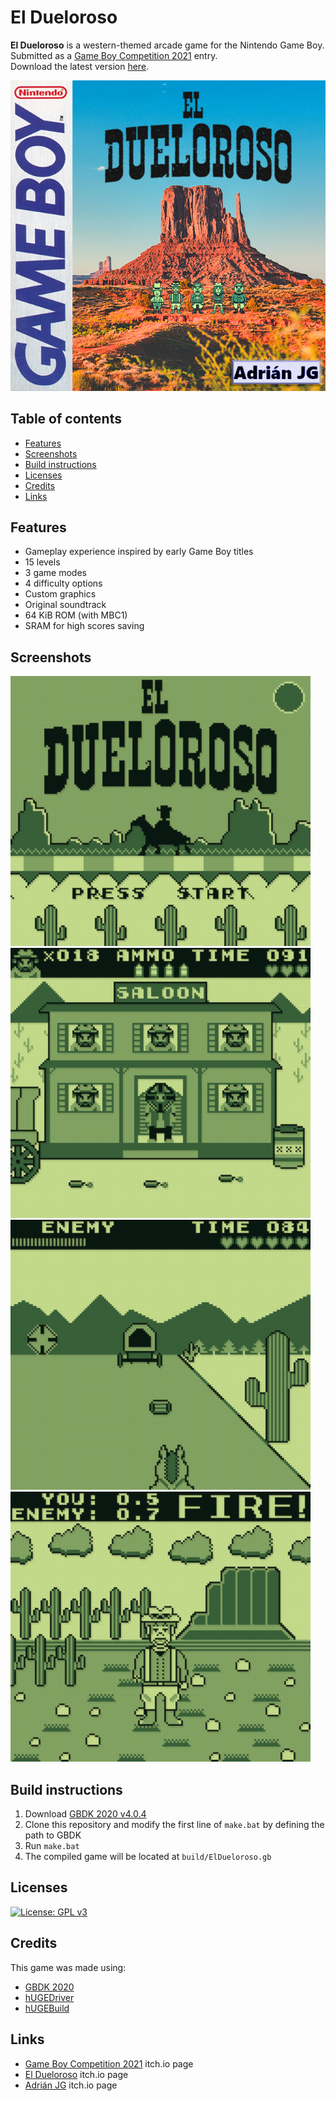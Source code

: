 # El Dueloroso

**El Dueloroso** is a western-themed arcade game for the Nintendo Game Boy.  
Submitted as a [Game Boy Competition 2021](https://itch.io/jam/gbcompo21) entry.  
Download the latest version [here](https://github.com/ajgalan/el-dueloroso/releases/latest).

![El Dueloroso Boxart](assets/ElDueloroso_Boxart.png)

## Table of contents

- [Features](#features)
- [Screenshots](#screenshots)
- [Build instructions](#build-instructions)
- [Licenses](#licenses)
- [Credits](#credits)
- [Links](#links)

## Features
- Gameplay experience inspired by early Game Boy titles
- 15 levels
- 3 game modes
- 4 difficulty options
- Custom graphics
- Original soundtrack
- 64 KiB ROM (with MBC1)
- SRAM for high scores saving

## Screenshots
![El Dueloroso Screenshot 1](assets/screenshot1.png)
![El Dueloroso Screenshot 2](assets/screenshot2.png)
![El Dueloroso Screenshot 3](assets/screenshot3.png)
![El Dueloroso Screenshot 4](assets/screenshot4.png)
## Build instructions

1. Download [GBDK 2020 v4.0.4](https://github.com/gbdk-2020/gbdk-2020/releases/tag/4.0.4)
2. Clone this repository and modify the first line of `make.bat` by defining the path to GBDK
3. Run `make.bat`
4. The compiled game will be located at `build/ElDueloroso.gb` 

## Licenses
[![License: GPL v3](https://img.shields.io/badge/License-GPLv3-blue.svg)](https://www.gnu.org/licenses/gpl-3.0)

## Credits
This game was made using:
- [GBDK 2020](https://github.com/gbdk-2020/gbdk-2020)
- [hUGEDriver](https://github.com/SuperDisk/hUGEDriver)
- [hUGEBuild](https://github.com/untoxa/hUGEBuild)

## Links
- [Game Boy Competition 2021](https://itch.io/jam/gbcompo21) itch.io page
- [El Dueloroso](https://adrianjg.itch.io/el-dueloroso) itch.io page
- [Adrián JG](https://adrianjg.itch.io) itch.io page